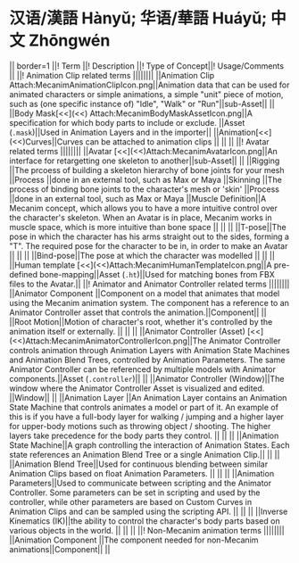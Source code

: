 汉语/漢語 Hànyǔ; 华语/華語 Huáyǔ; 中文 Zhōngwén
=========================================


|| border=1
||! Term ||! Description ||! Type of Concept||! Usage/Comments ||
||! Animation Clip related terms ||||||||
||Animation Clip Attach:MecanimAnimationClipIcon.png||Animation data that can be used for animated characters or simple animations, a simple "unit" piece of motion, such as (one specific instance of) "Idle", "Walk" or "Run"||sub-Asset|| ||
||Body Mask[<<](<<) Attach:MecanimBodyMaskAssetIcon.png||A specification for which body parts to include or exclude. ||Asset (`.mask`)||Used in Animation Layers and in the importer||
||Animation[<<](<<)Curves||Curves can be attached to animation clips || || ||
||! Avatar related terms ||||||||
||Avatar [<<](<<)Attach:MecanimAvatarIcon.png||An interface for retargetting one skeleton to another||sub-Asset|| ||
||Rigging ||The prcoess of building a skeleton hierarchy of bone joints for your mesh ||Process ||done in an external tool, such as Max or Maya
||Skinning ||The process of binding bone joints to the character's mesh or 'skin' ||Process ||done in an external tool, such as Max or Maya
||Muscle Definition||A Mecanim concept, which allows you to have a more intuitive control over the character's skeleton. When an Avatar is in place, Mecanim works in muscle space, which is more intuitive than bone space || ||  ||
||T-pose||The pose in which the character has his arms straight out to the sides, forming a "T". The required pose for the character to be in, in order to make an Avatar || || ||
||Bind-pose||The pose at which the character was modelled || || ||
||Human template [<<](<<)Attach:MecanimHumanTemplateIcon.png||A pre-defined bone-mapping||Asset (`.ht`)||Used for matching bones from FBX files to the Avatar.||
||! Animator and Animator Controller related terms ||||||||
||Animator Component ||Component on a model that animates that model using the Mecanim animation system. The component has a reference to an Animator Controller asset that controls the animation.||Component|| ||
||Root Motion||Motion of character's root, whether it's controlled by the animation itself or externally. || || ||
||Animator Controller (Asset) [<<](<<)Attach:MecanimAnimatorControllerIcon.png||The Animator Controller controls animation through Animation Layers with Animation State Machines and Animation Blend Trees, controlled by Animation Parameters. The same Animator Controller can be referenced by multiple models with Animator components.||Asset (`.controller`)|| ||
||Animator Controller (Window)||The window where the Animator Controller Asset is visualized and edited. ||Window|| ||
||Animation Layer ||An Animation Layer contains an Animation State Machine that controls animates a model or part of it. An example of this is if you have a full-body layer for walking / jumping and a higher layer for upper-body motions such as throwing object / shooting. The higher layers take precedence for the body parts they control. || || ||
||Animation State Machine||A graph controlling the interaction of Animation States. Each state references an Animation Blend Tree or a single Animation Clip.|| || ||
||Animation Blend Tree||Used for continuous blending between similar Animation Clips based on float Animation Parameters. || || ||
||Animation Parameters||Used to communicate between scripting and the Animator Controller. Some parameters can be set in scripting and used by the controller, while other parameters are based on Custom Curves in Animation Clips and can be sampled using the scripting API. || || ||
||Inverse Kinematics (IK)||the ability to control the character's body parts based on various objects in the world. || || ||
||! Non-Mecanim animation terms ||||||||
||Animation Component ||The component needed for non-Mecanim animations||Component|| ||
